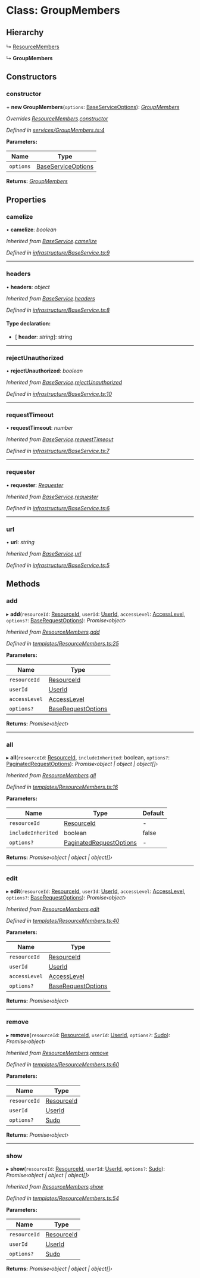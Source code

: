 # Class: GroupMembers

## Hierarchy

  ↳ [ResourceMembers](_templates_resourcemembers_.resourcemembers.md)

  ↳ **GroupMembers**

## Constructors

###  constructor

\+ **new GroupMembers**(`options`: [BaseServiceOptions](../interfaces/_infrastructure_index_.baseserviceoptions.md)): *[GroupMembers](_services_groupmembers_.groupmembers.md)*

*Overrides [ResourceMembers](_templates_resourcemembers_.resourcemembers.md).[constructor](_templates_resourcemembers_.resourcemembers.md#constructor)*

*Defined in [services/GroupMembers.ts:4](https://github.com/arsdehnel/node-gitlab/blob/c2ee9bb/src/services/GroupMembers.ts#L4)*

**Parameters:**

Name | Type |
------ | ------ |
`options` | [BaseServiceOptions](../interfaces/_infrastructure_index_.baseserviceoptions.md) |

**Returns:** *[GroupMembers](_services_groupmembers_.groupmembers.md)*

## Properties

###  camelize

• **camelize**: *boolean*

*Inherited from [BaseService](_infrastructure_baseservice_.baseservice.md).[camelize](_infrastructure_baseservice_.baseservice.md#camelize)*

*Defined in [infrastructure/BaseService.ts:9](https://github.com/arsdehnel/node-gitlab/blob/c2ee9bb/src/infrastructure/BaseService.ts#L9)*

___

###  headers

• **headers**: *object*

*Inherited from [BaseService](_infrastructure_baseservice_.baseservice.md).[headers](_infrastructure_baseservice_.baseservice.md#headers)*

*Defined in [infrastructure/BaseService.ts:8](https://github.com/arsdehnel/node-gitlab/blob/c2ee9bb/src/infrastructure/BaseService.ts#L8)*

#### Type declaration:

* \[ **header**: *string*\]: string

___

###  rejectUnauthorized

• **rejectUnauthorized**: *boolean*

*Inherited from [BaseService](_infrastructure_baseservice_.baseservice.md).[rejectUnauthorized](_infrastructure_baseservice_.baseservice.md#rejectunauthorized)*

*Defined in [infrastructure/BaseService.ts:10](https://github.com/arsdehnel/node-gitlab/blob/c2ee9bb/src/infrastructure/BaseService.ts#L10)*

___

###  requestTimeout

• **requestTimeout**: *number*

*Inherited from [BaseService](_infrastructure_baseservice_.baseservice.md).[requestTimeout](_infrastructure_baseservice_.baseservice.md#requesttimeout)*

*Defined in [infrastructure/BaseService.ts:7](https://github.com/arsdehnel/node-gitlab/blob/c2ee9bb/src/infrastructure/BaseService.ts#L7)*

___

###  requester

• **requester**: *[Requester](../interfaces/_infrastructure_index_.requester.md)*

*Inherited from [BaseService](_infrastructure_baseservice_.baseservice.md).[requester](_infrastructure_baseservice_.baseservice.md#requester)*

*Defined in [infrastructure/BaseService.ts:6](https://github.com/arsdehnel/node-gitlab/blob/c2ee9bb/src/infrastructure/BaseService.ts#L6)*

___

###  url

• **url**: *string*

*Inherited from [BaseService](_infrastructure_baseservice_.baseservice.md).[url](_infrastructure_baseservice_.baseservice.md#url)*

*Defined in [infrastructure/BaseService.ts:5](https://github.com/arsdehnel/node-gitlab/blob/c2ee9bb/src/infrastructure/BaseService.ts#L5)*

## Methods

###  add

▸ **add**(`resourceId`: [ResourceId](../modules/_services_index_.md#resourceid), `userId`: [UserId](../modules/_services_index_.md#userid), `accessLevel`: [AccessLevel](../modules/_services_index_.md#accesslevel), `options?`: [BaseRequestOptions](../interfaces/_infrastructure_index_.baserequestoptions.md)): *Promise‹object›*

*Inherited from [ResourceMembers](_templates_resourcemembers_.resourcemembers.md).[add](_templates_resourcemembers_.resourcemembers.md#add)*

*Defined in [templates/ResourceMembers.ts:25](https://github.com/arsdehnel/node-gitlab/blob/c2ee9bb/src/templates/ResourceMembers.ts#L25)*

**Parameters:**

Name | Type |
------ | ------ |
`resourceId` | [ResourceId](../modules/_services_index_.md#resourceid) |
`userId` | [UserId](../modules/_services_index_.md#userid) |
`accessLevel` | [AccessLevel](../modules/_services_index_.md#accesslevel) |
`options?` | [BaseRequestOptions](../interfaces/_infrastructure_index_.baserequestoptions.md) |

**Returns:** *Promise‹object›*

___

###  all

▸ **all**(`resourceId`: [ResourceId](../modules/_services_index_.md#resourceid), `includeInherited`: boolean, `options?`: [PaginatedRequestOptions](../interfaces/_infrastructure_index_.paginatedrequestoptions.md)): *Promise‹object | object | object[]›*

*Inherited from [ResourceMembers](_templates_resourcemembers_.resourcemembers.md).[all](_templates_resourcemembers_.resourcemembers.md#all)*

*Defined in [templates/ResourceMembers.ts:16](https://github.com/arsdehnel/node-gitlab/blob/c2ee9bb/src/templates/ResourceMembers.ts#L16)*

**Parameters:**

Name | Type | Default |
------ | ------ | ------ |
`resourceId` | [ResourceId](../modules/_services_index_.md#resourceid) | - |
`includeInherited` | boolean | false |
`options?` | [PaginatedRequestOptions](../interfaces/_infrastructure_index_.paginatedrequestoptions.md) | - |

**Returns:** *Promise‹object | object | object[]›*

___

###  edit

▸ **edit**(`resourceId`: [ResourceId](../modules/_services_index_.md#resourceid), `userId`: [UserId](../modules/_services_index_.md#userid), `accessLevel`: [AccessLevel](../modules/_services_index_.md#accesslevel), `options?`: [BaseRequestOptions](../interfaces/_infrastructure_index_.baserequestoptions.md)): *Promise‹object›*

*Inherited from [ResourceMembers](_templates_resourcemembers_.resourcemembers.md).[edit](_templates_resourcemembers_.resourcemembers.md#edit)*

*Defined in [templates/ResourceMembers.ts:40](https://github.com/arsdehnel/node-gitlab/blob/c2ee9bb/src/templates/ResourceMembers.ts#L40)*

**Parameters:**

Name | Type |
------ | ------ |
`resourceId` | [ResourceId](../modules/_services_index_.md#resourceid) |
`userId` | [UserId](../modules/_services_index_.md#userid) |
`accessLevel` | [AccessLevel](../modules/_services_index_.md#accesslevel) |
`options?` | [BaseRequestOptions](../interfaces/_infrastructure_index_.baserequestoptions.md) |

**Returns:** *Promise‹object›*

___

###  remove

▸ **remove**(`resourceId`: [ResourceId](../modules/_services_index_.md#resourceid), `userId`: [UserId](../modules/_services_index_.md#userid), `options?`: [Sudo](../interfaces/_infrastructure_index_.sudo.md)): *Promise‹object›*

*Inherited from [ResourceMembers](_templates_resourcemembers_.resourcemembers.md).[remove](_templates_resourcemembers_.resourcemembers.md#remove)*

*Defined in [templates/ResourceMembers.ts:60](https://github.com/arsdehnel/node-gitlab/blob/c2ee9bb/src/templates/ResourceMembers.ts#L60)*

**Parameters:**

Name | Type |
------ | ------ |
`resourceId` | [ResourceId](../modules/_services_index_.md#resourceid) |
`userId` | [UserId](../modules/_services_index_.md#userid) |
`options?` | [Sudo](../interfaces/_infrastructure_index_.sudo.md) |

**Returns:** *Promise‹object›*

___

###  show

▸ **show**(`resourceId`: [ResourceId](../modules/_services_index_.md#resourceid), `userId`: [UserId](../modules/_services_index_.md#userid), `options?`: [Sudo](../interfaces/_infrastructure_index_.sudo.md)): *Promise‹object | object | object[]›*

*Inherited from [ResourceMembers](_templates_resourcemembers_.resourcemembers.md).[show](_templates_resourcemembers_.resourcemembers.md#show)*

*Defined in [templates/ResourceMembers.ts:54](https://github.com/arsdehnel/node-gitlab/blob/c2ee9bb/src/templates/ResourceMembers.ts#L54)*

**Parameters:**

Name | Type |
------ | ------ |
`resourceId` | [ResourceId](../modules/_services_index_.md#resourceid) |
`userId` | [UserId](../modules/_services_index_.md#userid) |
`options?` | [Sudo](../interfaces/_infrastructure_index_.sudo.md) |

**Returns:** *Promise‹object | object | object[]›*
